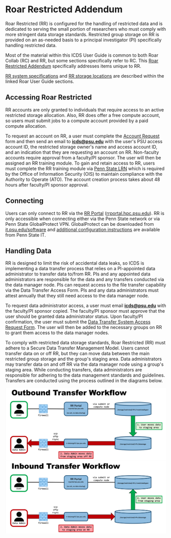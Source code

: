 

# Roar Restricted Addendum

Roar Restricted (RR) is configured for the handling of restricted data and is dedicated to serving the small portion of researchers who must comply with more stringent data storage standards.
Restricted group storage on RR is provided on an as-needed basis to a principal investigator (PI) specifically handling restricted data.

Most of the material within this ICDS User Guide is common to both Roar Collab (RC) and RR, but some sections specifically refer to RC.
This [Roar Restricted Addendum](06_RoarRestricted.md) specifically addresses items unique to RR. 

[RR system specifications](01_Overview.md#RoarRestricted) and [RR storage locations](04_HandlingData.md#RoarRestrictedStorage) are described within the linked Roar User Guide sections.


## Accessing Roar Restricted

RR accounts are only granted to individuals that require access to an active restricted storage allocation. 
Also, RR does offer a free compute account, so users must submit jobs to a compute account provided by a paid compute allocation.

To request an account on RR, a user must complete the [Account Request](https://accounts.aci.ics.psu.edu) form and then send an email to **icds@psu.edu** with the user's PSU access account ID, the restricted storage owner's name and access account ID, and an indication that they are requesting an account on RR.
Non-faculty accounts require approval from a faculty/PI sponsor. 
The user will then be assigned an RR training module.
To gain and retain access to RR, users must complete the RR training module via [Penn State LRN](https://lrn.psu.edu) which is required by the Office of Information Security (OIS) to maintain compliance with the Authority to Operate (ATO).
The account creation process takes about 48 hours after faculty/PI sponsor approval.


## Connecting

Users can only connect to RR via the [RR Portal](https://rrportal.hpc.psu.edu) ([rrportal.hpc.psu.edu](https://rrportal.hpc.psu.edu)).
RR is only accessible when connecting either via the Penn State network or via Penn State GlobalProtect VPN. 
GlobalProtect can be downloaded from [it.psu.edu/software](https://www.it.psu.edu/software/) and [additional configuration instructions](https://pennstate.service-now.com/sp?id=kb_article_view&sysparm_article=KB0013431&sys_kb_id=24f7cdd9dbd7e0d02c4f9e74f3961967&spa=1) are available from Penn State IT.


## Handling Data 

RR is designed to limit the risk of accidental data leaks, so ICDS is implementing a data transfer process that relies on a PI-appointed data administrator to transfer data to/from RR.
PIs and any appointed data administrators are responsible for the data and any transfers conducted via the data manager node.
PIs can request access to the file transfer capability via the Data Transfer Access Form. 
PIs and any data administrators must attest annually that they still need access to the data manager node.

To request data administrator access, a user must email **icds@psu.edu** with the faculty/PI sponsor copied. The faculty/PI sponsor must approve that the user should be granted data administrator status. 
Upon faculty/PI confirmation, the user must submit the [Data Transfer System Access Request Form](https://pennstate.service-now.com/sp?id=sc_cat_item&sys_id=1bd490a71bfa0e10bd31ed74bd4bcb77). 
The user will then be added to the necessary groups on RR to grant them access to the data manager nodes.

To comply with restricted data storage standards, Roar Restricted (RR) must adhere to a Secure Data Transfer Management Model. 
Users cannot transfer data on or off RR, but they can move data between the main restricted group storage and the group's staging area. 
Data administrators may transfer data on and off RR via the data manager node using a group's staging area. 
While conducting transfers, data administrators are responsible for adhering to the data management standards and guidelines.
Transfers are conducted using the process outlined in the diagrams below.

![Roar Restricted Outbound Transfer Workflow Diagram](img/RROutboundTransfer.png)
![Roar Restricted Inbound Transfer Workflow Diagram](img/RRInboundTransfer.png)



